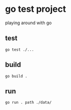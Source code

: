 # go test project

playing around with go

## test

```
go test ./...
```

## build

```
go build .
```

## run

```
go run . path ./data/
```
